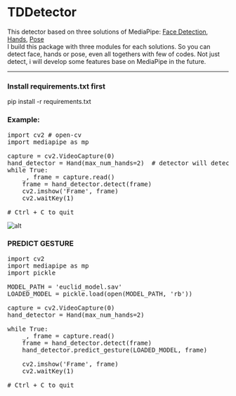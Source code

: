 # TDDetector
This detector based on three solutions of MediaPipe: [Face Detection][1], [Hands][2], [Pose][3]<br>
I build this package with three modules for each solutions. So you can detect face, hands or pose, even all togethers with few of codes.
Not just detect, i will develop some features base on MediaPipe in the future.
<hr>

### Install requirements.txt first

pip install -r requirements.txt

### Example:

<pre>
import cv2 # open-cv
import mediapipe as mp

capture = cv2.VideoCapture(0)
hand_detector = Hand(max_num_hands=2)  # detector will detect maximum two hands in one frame
while True:
    _, frame = capture.read()
    frame = hand_detector.detect(frame)
    cv2.imshow('Frame', frame)
    cv2.waitKey(1)
    
# Ctrl + C to quit
</pre>
![alt][4]

### PREDICT GESTURE
<pre>
import cv2
import mediapipe as mp
import pickle

MODEL_PATH = 'euclid_model.sav'
LOADED_MODEL = pickle.load(open(MODEL_PATH, 'rb'))

capture = cv2.VideoCapture(0)
hand_detector = Hand(max_num_hands=2)

while True:
    _, frame = capture.read()
    frame = hand_detector.detect(frame)
    hand_detector.predict_gesture(LOADED_MODEL, frame)
    
    cv2.imshow('Frame', frame)
    cv2.waitKey(1)
    
# Ctrl + C to quit

</pre>




[1]: https://google.github.io/mediapipe/solutions/face_detection.html
[2]: https://google.github.io/mediapipe/solutions/hands.html
[3]: https://google.github.io/mediapipe/solutions/pose.html

[4]: https://i.imgur.com/rLbi0Zf.png
